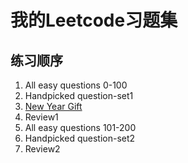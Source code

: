 # 我的Leetcode习题集
## 练习顺序
1. All easy questions 0-100
2. Handpicked question-set1
3. [New Year Gift](https://leetcode.com/problems/search-insert-position/)<br/>
4. Review1
5. All easy questions 101-200
6. Handpicked question-set2
7. Review2
